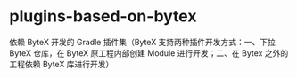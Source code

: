 # plugins-based-on-bytex
依赖 ByteX 开发的 Gradle 插件集（ByteX 支持两种插件开发方式：一、下拉 ByteX 仓库，在 ByteX 原工程内部创建 Module 进行开发；二、在 Bytex 之外的工程依赖 ByteX 库进行开发）
